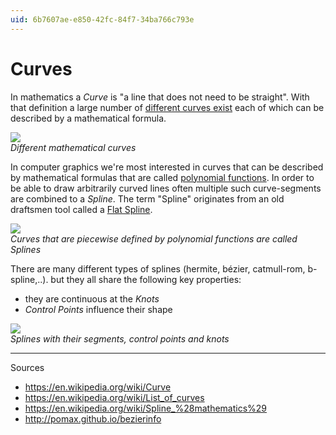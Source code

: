 ```yaml
---
uid: 6b7607ae-e850-42fc-84f7-34ba766c793e
---
```


# Curves
In mathematics a *Curve* is "a line that does not need to be straight". With that definition a large number of <a href="https://en.wikipedia.org/wiki/List_of_curves" class="extURL" target="_blank">different curves exist</a> each of which can be described by a mathematical formula.  

![](~/img/DifferentCurves1.png "")   
*Different mathematical curves*  

In computer graphics we're most interested in curves that can be described by mathematical formulas that are called <a href="http://www.mathsisfun.com/algebra/polynomials.html" class="extURL" target="_blank">polynomial functions</a>. In order to be able to draw arbitrarily curved lines often multiple such curve-segments are combined to a *Spline*. The term "Spline" originates from an old draftsmen tool called a <a href="https://en.wikipedia.org/wiki/Flat_spline" class="extURL" target="_blank">Flat Spline</a>.  


![](~/img/CurvesAndSegments2.png "")   
*Curves that are piecewise defined by polynomial functions are called Splines*  

There are many different types of splines (hermite, bézier, catmull-rom, b-spline,..). but they all share the following key properties:  
* they are continuous at the *Knots*  
* *Control Points* influence their shape  

![](~/img/BezierAndB-Spline_ControlPoints2.png "")   
*Splines with their segments, control points and knots*  

---  
Sources  
* https://en.wikipedia.org/wiki/Curve  
* https://en.wikipedia.org/wiki/List_of_curves  
* https://en.wikipedia.org/wiki/Spline_%28mathematics%29  
* http://pomax.github.io/bezierinfo
